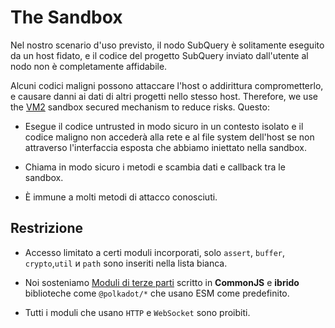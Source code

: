 # The Sandbox

Nel nostro scenario d'uso previsto, il nodo SubQuery è solitamente eseguito da un host fidato, e il codice del progetto SubQuery inviato dall'utente al nodo non è completamente affidabile.

Alcuni codici maligni possono attaccare l'host o addirittura comprometterlo, e causare danni ai dati di altri progetti nello stesso host. Therefore, we use the [VM2](https://www.npmjs.com/package/vm2) sandbox secured mechanism to reduce risks. Questo:

- Esegue il codice untrusted in modo sicuro in un contesto isolato e il codice maligno non accederà alla rete e al file system dell'host se non attraverso l'interfaccia esposta che abbiamo iniettato nella sandbox.

- Chiama in modo sicuro i metodi e scambia dati e callback tra le sandbox.

- È immune a molti metodi di attacco conosciuti.


## Restrizione

- Accesso limitato a certi moduli incorporati, solo `assert`, `buffer`, `crypto`,`util` и `path` sono inseriti nella lista bianca.

- Noi sosteniamo [Moduli di terze parti](../create/mapping.md#third-party-libraries) scritto in **CommonJS** e **ibrido** biblioteche come `@polkadot/*` che usano ESM come predefinito.

- Tutti i moduli che usano `HTTP` e `WebSocket` sono proibiti.
